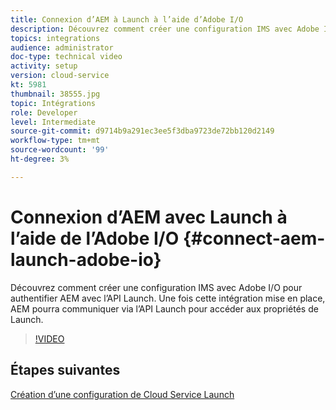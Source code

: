 ```yaml
---
title: Connexion d’AEM à Launch à l’aide d’Adobe I/O
description: Découvrez comment créer une configuration IMS avec Adobe I/O pour authentifier AEM avec l’API Launch. Une fois cette intégration mise en place, AEM pourra communiquer via l’API Launch pour accéder aux propriétés de Launch.
topics: integrations
audience: administrator
doc-type: technical video
activity: setup
version: cloud-service
kt: 5981
thumbnail: 38555.jpg
topic: Intégrations
role: Developer
level: Intermediate
source-git-commit: d9714b9a291ec3ee5f3dba9723de72bb120d2149
workflow-type: tm+mt
source-wordcount: '99'
ht-degree: 3%

---
```



# Connexion d’AEM avec Launch à l’aide de l’Adobe I/O {#connect-aem-launch-adobe-io}

Découvrez comment créer une configuration IMS avec Adobe I/O pour authentifier AEM avec l’API Launch. Une fois cette intégration mise en place, AEM pourra communiquer via l’API Launch pour accéder aux propriétés de Launch.

>[!VIDEO](https://video.tv.adobe.com/v/38555?quality=12&learn=on)

## Étapes suivantes

[Création d’une configuration de Cloud Service Launch](create-launch-cloud-service.md)

